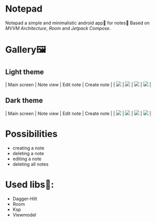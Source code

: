 # Notepad
Notepad a simple and minimalistic android app📱 for notes📃
Based on *MVVM Architecture*, *Room* and *Jetpack Compose*.

# Gallery🖼️

## Light theme

| Main screen | Note view | Edit note | Create note |
| ![](.gihub/demo8.jpg) | ![](.gihub/demo7.jpg) | ![](.gihub/demo6.jpg) | ![](.gihub/demo5.jpg) |

## Dark theme

| Main screen | Note view | Edit note | Create note |
| ![](.gihub/demo4.jpg) | ![](.gihub/demo3.jpg) | ![](.gihub/demo2.jpg) | ![](.gihub/demo1.jpg) |

# Possibilities

* creating a note
* deleting a note
* editing a note
* deleting all notes

# Used libs📃:

* Dagger-Hilt
* Room
* Ksp
* Viewmodel

